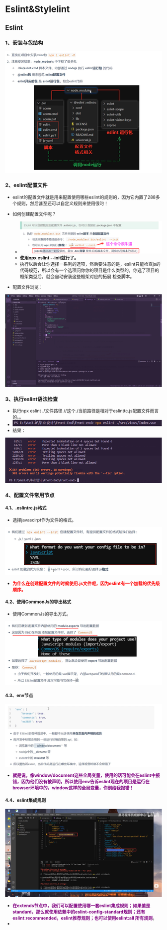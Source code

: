 # Eslint&Stylelint

## Eslint

### 1、安装与包结构

![image-20220524073807869](Typora_images/Eslint&Stylelint/image-20220524073807869.png)

### 2、eslint配置文件

- eslint的配置文件就是用来配置使用哪些eslint的规则的，因为它内置了288多个规则，然后甚至还可以自定义规则来使用很叼！
- 如何创建配置文件呢？
  - ![image-20220524074358366](Typora_images/Eslint&Stylelint/image-20220524074358366.png)
  - **使用npx eslint --init就行了。**
  - 执行以后会让你选择一系列的选项，然后要注意的是，eslint只能检查js的代码规范，所以会有一个选项问你你的项目是什么类型的，你选了项目的框架类型后，就会自动安装这些框架对应的拓展 检查脚本。

- 配置文件浏览：

![image-20220524075942380](Typora_images/Eslint&Stylelint/image-20220524075942380.png)



### 3、执行eslint语法检查

- 执行npx eslint ./文件路径   //这个./当前路径是相对于eslinttc.js配置文件而言的。。
- ![image-20220524080338080](Typora_images/Eslint&Stylelint/image-20220524080338080.png)
- 结果：

![image-20220524080358252](Typora_images/Eslint&Stylelint/image-20220524080358252.png)



### 4、配置文件常用节点

#### 4.1、.eslintrc.js格式

- 选择javascirpt作为文件的格式。

![image-20220526072900117](Typora_images/Eslint&Stylelint/image-20220526072900117.png)

- **<font color='red'>为什么在创建配置文件的时候使用.js文件呢，因为eslint有一个加载的优先级顺序。</font>**



#### 4.2、使用CommonJs的导出格式

- 使用CommonJs的导出方式。

![image-20220526073243982](Typora_images/Eslint&Stylelint/image-20220526073243982.png)



#### 4.3、env节点

![image-20220526074151388](Typora_images/Eslint&Stylelint/image-20220526074151388.png)

- **<font color='purple'>就是说，像window/document这些全局变量，使用的话可能会在eslint中报错，因为他们没有被声明，所以使用env告诉eslint现在的项目是运行在browser环境中的，window这样的全局变量，你别给我报错！</font>**



#### 4.4、eslint集成规则

![image-20220526080129170](Typora_images/Eslint&Stylelint/image-20220526080129170.png)

- **<font color='purple'>在extends节点中，我们可以配置使用哪一套eslint集成规则；如果值是 standard，那么就使用依赖中的eslint-config-standard规则；还有eslint:recommended，eslint推荐规则；也可以使用eslint:all 所有规则</font>**。
- 









